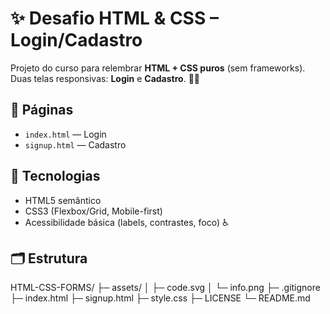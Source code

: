 # ✨ Desafio HTML & CSS – Login/Cadastro

Projeto do curso para relembrar **HTML + CSS puros** (sem frameworks). Duas telas responsivas: **Login** e **Cadastro**. 🎨📱

## 🧩 Páginas

- `index.html` — Login
- `signup.html` — Cadastro

## 🧱 Tecnologias

- HTML5 semântico
- CSS3 (Flexbox/Grid, Mobile-first)
- Acessibilidade básica (labels, contrastes, foco) ♿

## 🗂️ Estrutura

HTML-CSS-FORMS/
├─ assets/
│ ├─ code.svg
│ └─ info.png
├─ .gitignore
├─ index.html
├─ signup.html
├─ style.css
├─ LICENSE
└─ README.md
 
